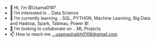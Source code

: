 - 👋 Hi, I’m @Usama0197
- 👀 I’m interested in ...Data Science
- 🌱 I’m currently learning ...SQL, PYTHON, Machine Learning, Big Data and Hadoop, Spark, Tableau, Power BI
- 💞️ I’m looking to collaborate on ...ML Projects
- 📫 How to reach me ...usamashaikh0108@gmail.com

<!---
Usama0197/Usama0197 is a ✨ special ✨ repository because its `README.md` (this file) appears on your GitHub profile.
You can click the Preview link to take a look at your changes.
--->
